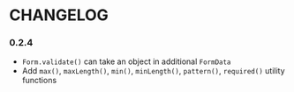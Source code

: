 # CHANGELOG

### 0.2.4

- `Form.validate()` can take an object in additional `FormData`
- Add `max()`, `maxLength()`, `min()`, `minLength()`, `pattern()`, `required()` utility functions
